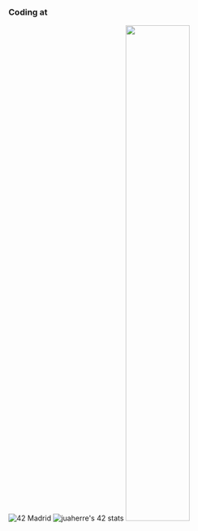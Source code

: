 ### Coding at 
![42 Madrid](https://www.42madrid.com/wp-content/uploads/2020/04/42-Madrid.jpg)
![juaherre's 42 stats](https://m.media-amazon.com/images/I/71mkTfMrVGL._AC_SX425_.jpg)
<img src="https://www.42madrid.com/wp-content/uploads/2020/04/42-Madrid.jpg" width="50%">

<!--
**AngieMP/AngieMP** is a ✨ _special_ ✨ repository because its `README.md` (this file) appears on your GitHub profile.

Here are some ideas to get you started:

- 🔭 I’m currently working on ...
- 🌱 I’m currently learning ...
- 👯 I’m looking to collaborate on ...
- 🤔 I’m looking for help with ...
- 💬 Ask me about ...
- 📫 How to reach me: ...
- 😄 Pronouns: ...
- ⚡ Fun fact: ...
-->

